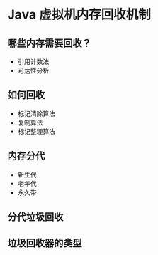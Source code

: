 # Java 虚拟机内存回收机制

## 哪些内存需要回收？

- 引用计数法
- 可达性分析

## 如何回收

- 标记清除算法
- 复制算法
- 标记整理算法

## 内存分代

- 新生代
- 老年代
- 永久带

## 分代垃圾回收

## 垃圾回收器的类型
